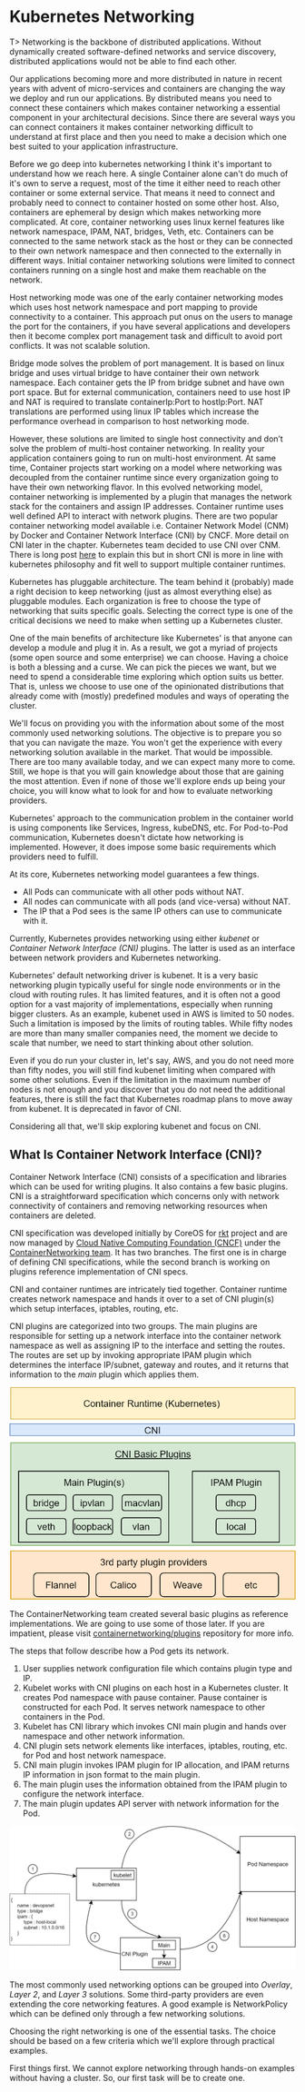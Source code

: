 # Kubernetes Networking

T> Networking is the backbone of distributed applications. Without dynamically created software-defined networks and service discovery, distributed applications would not be able to find each other.

Our applications becoming more and more distributed in nature in recent years with advent of micro-services and containers are changing the way we deploy and run our applications. By distributed means you need to connect these containers which makes container networking a essential component in your architectural decisions. Since there are several ways you can connect containers it makes container networking difficult to understand at first place and then you need to make a decision which one best suited to your application infrastructure.

Before we go deep into kubernetes networking I think it's important to understand how we reach here. A single Container alone can't do much of it's own to serve a request, most of the time it either need to reach other container or some external service. That means it need to connect and probably need to connect to container hosted on some other host. Also, containers are ephemeral by design which makes networking more complicated. At core, container networking uses linux kernel features like network namespace, IPAM, NAT, bridges, Veth, etc. Containers can be connected to the same network stack as the host or they can be connected to their own network namespace and then connected to the externally in different ways. Initial container networking solutions were limited to connect containers running on a single host and make them reachable on the network.

Host networking mode was one of the early container networking modes which uses host network namespace and port mapping to provide connectivity to a container. This approach put onus on the users to manage the port for the containers, if you have several applications and developers then it become complex port management task and difficult to avoid port conflicts. It was not scalable solution.

Bridge mode solves the problem of port management. It is based on linux bridge and uses virtual bridge to have container their own network namespace. Each container gets the IP from bridge subnet and have own port space. But for external communication, containers need to use host IP and NAT is required to translate containerIp:Port to hostIp:Port. NAT translations are performed using linux IP tables which increase the performance overhead in comparison to host networking mode.

However, these solutions are limited to single host connectivity and don’t solve the problem of multi-host container networking. In reality your application containers going to run on multi-host environment. At same time, Container projects start working on a model where networking was decoupled from the container runtime since every organization going to have their own networking flavor. In this evolved networking model, container networking is implemented by a plugin that manages the network stack for the containers and assign IP addresses. Container runtime uses well defined API to interact with network plugins. There are two popular container networking model available i.e. Container Network Model (CNM) by Docker and Container Network Interface (CNI) by CNCF. More detail on CNI later in the chapter. Kubernetes team decided to use CNI over CNM. There is long post [here](https://kubernetes.io/blog/2016/01/why-kubernetes-doesnt-use-libnetwork/) to explain this but in short CNI is more in line with kubernetes philosophy and fit well to support multiple container runtimes.

Kubernetes has pluggable architecture. The team behind it (probably) made a right decision to keep networking (just as almost everything else) as pluggable modules. Each organization is free to choose the type of networking that suits specific goals. Selecting the correct type is one of the critical decisions we need to make when setting up a Kubernetes cluster.

One of the main benefits of architecture like Kubernetes' is that anyone can develop a module and plug it in. As a result, we got a myriad of projects (some open source and some enterprise) we can choose. Having a choice is both a blessing and a curse. We can pick the pieces we want, but we need to spend a considerable time exploring which option suits us better. That is, unless we choose to use one of the opinionated distributions that already come with (mostly) predefined modules and ways of operating the cluster.

We'll focus on providing you with the information about some of the most commonly used networking solutions. The objective is to prepare you so that you can navigate the maze. You won't get the experience with every networking solution available in the market. That would be impossible. There are too many available today, and we can expect many more to come. Still, we hope is that you will gain knowledge about those that are gaining the most attention. Even if none of those we'll explore ends up being your choice, you will know what to look for and how to evaluate networking providers.

Kubernetes' approach to the communication problem in the container world is using components like Services, Ingress, kubeDNS, etc. For Pod-to-Pod communication, Kubernetes doesn't dictate how networking is implemented. However, it does impose some basic requirements which providers need to fulfill.

At its core, Kubernetes networking model guarantees a few things.

* All Pods can communicate with all other pods without NAT.
* All nodes can communicate with all pods (and vice-versa) without NAT.
* The IP that a Pod sees is the same IP others can use to communicate with it.

Currently, Kubernetes provides networking using either *kubenet* or *Container Network Interface (CNI)* plugins. The latter is used as an interface between network providers and Kubernetes networking.

Kubernetes' default networking driver is kubenet. It is a very basic networking plugin typically useful for single node environments or in the cloud with routing rules. It has limited features, and it is often not a good option for a vast majority of implementations, especially when running bigger clusters. As an example, kubenet used in AWS is limited to 50 nodes. Such a limitation is imposed by the limits of routing tables. While fifty nodes are more than many smaller companies need, the moment we decide to scale that number, we need to start thinking about other solution.

Even if you do run your cluster in, let's say, AWS, and you do not need more than fifty nodes, you will still find kubenet limiting when compared with some other solutions. Even if the limitation in the maximum number of nodes is not enough and you discover that you do not need the additional features, there is still the fact that Kubernetes roadmap plans to move away from kubenet. It is deprecated in favor of CNI.

Considering all that, we'll skip exploring kubenet and focus on CNI.

## What Is Container Network Interface (CNI)?

Container Network Interface (CNI) consists of a specification and libraries which can be used for writing plugins. It also contains a few basic plugins. CNI is a straightforward specification which concerns only with network connectivity of containers and removing networking resources when containers are deleted.

CNI specification was developed initially by CoreOS for [rkt](https://coreos.com/rkt) project and are now managed by [Cloud Native Computing Foundation (CNCF)](https://www.cncf.io/) under the [ContainerNetworking team](https://github.com/containernetworking). It has two branches. The first one is in charge of defining CNI specifications, while the second branch is working on plugins reference implementation of CNI specs.

CNI and container runtimes are intricately tied together. Container runtime creates network namespace and hands it over to a set of CNI plugin(s) which setup interfaces, iptables, routing, etc.

CNI plugins are categorized into two groups. The main plugins are responsible for setting up a network interface into the container network namespace as well as assigning IP to the interface and setting the routes. The routes are set up by invoking appropriate IPAM plugin which determines the interface IP/subnet, gateway and routes, and it returns that information to the *main* plugin which applies them.

![Figure 1-1: Basic CNI diagram](images/ch01/cni-basic.png)

The ContainerNetworking team created several basic plugins as reference implementations. We are going to use some of those later. If you are impatient, please visit [containernetworking/plugins](https://github.com/containernetworking/plugins) repository for more info.

The steps that follow describe how a Pod gets its network.

1. User supplies network configuration file which contains plugin type and IP.
2. Kubelet works with CNI plugins on each host in a Kubernetes cluster. It creates Pod namespace with pause container. Pause container is constructed for each Pod. It serves network namespace to other containers in the Pod.
3. Kubelet has CNI library which invokes CNI main plugin and hands over namespace and other network information.
4. CNI plugin sets network elements like interfaces, iptables, routing, etc. for Pod and host network namespace.
5. CNI main plugin invokes IPAM plugin for IP allocation, and IPAM returns IP information in json format to the main plugin.
6. The main plugin uses the information obtained from the IPAM plugin to configure the network interface.
7. The main plugin updates API server with network information for the Pod.

![Figure 1-2: CNI Plugin Flow](images/ch01/cni-flow.png)

The most commonly used networking options can be grouped into *Overlay*, *Layer 2*, and *Layer 3* solutions. Some third-party providers are even extending the core networking features. A good example is NetworkPolicy which can be defined only through a few networking solutions.

Choosing the right networking is one of the essential tasks. The choice should be based on a few criteria which we'll explore through practical examples.

First things first. We cannot explore networking through hands-on examples without having a cluster. So, our first task will be to create one.
